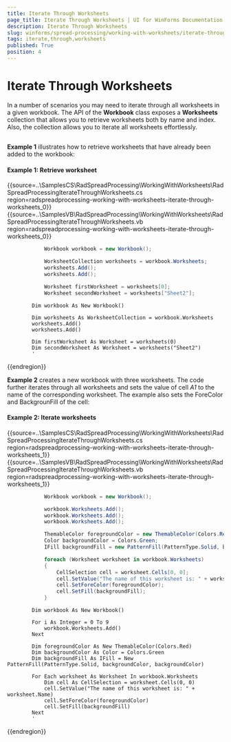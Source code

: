 ```yaml
---
title: Iterate Through Worksheets
page_title: Iterate Through Worksheets | UI for WinForms Documentation
description: Iterate Through Worksheets
slug: winforms/spread-processing/working-with-worksheets/iterate-through-worksheets
tags: iterate,through,worksheets
published: True
position: 4
---
```


# Iterate Through Worksheets

In a number of scenarios you may need to iterate through all worksheets in a given workbook. The API of the __Workbook__ class exposes a __Worksheets__ collection that allows you to retrieve worksheets both by name and index. Also, the collection allows you to iterate all worksheets effortlessly.
      

## 

__Example 1__ illustrates how to retrieve worksheets that have already been added to the workbook:
       
#### Example 1: Retrieve worksheet

{{source=..\SamplesCS\RadSpreadProcessing\WorkingWithWorksheets\RadSpreadProcessingIterateThroughWorksheets.cs region=radspreadprocessing-working-with-worksheets-iterate-through-worksheets_0}} 
{{source=..\SamplesVB\RadSpreadProcessing\WorkingWithWorksheets\RadSpreadProcessingIterateThroughWorksheets.vb region=radspreadprocessing-working-with-worksheets-iterate-through-worksheets_0}} 

````C#
            Workbook workbook = new Workbook();

            WorksheetCollection worksheets = workbook.Worksheets;
            worksheets.Add();
            worksheets.Add();

            Worksheet firstWorksheet = worksheets[0];
            Worksheet secondWorksheet = worksheets["Sheet2"];
````
````VB.NET
        Dim workbook As New Workbook()

        Dim worksheets As WorksheetCollection = workbook.Worksheets
        worksheets.Add()
        worksheets.Add()

        Dim firstWorksheet As Worksheet = worksheets(0)
        Dim secondWorksheet As Worksheet = worksheets("Sheet2")
        '
````

{{endregion}} 

__Example 2__ creates a new workbook with three worksheets. The code further iterates through all worksheets and sets the value of cell *A1* to the name of the corresponding worksheet. The example also sets the ForeColor and BackgrounFill of the cell:
        
#### Example 2: Iterate worksheets

{{source=..\SamplesCS\RadSpreadProcessing\WorkingWithWorksheets\RadSpreadProcessingIterateThroughWorksheets.cs region=radspreadprocessing-working-with-worksheets-iterate-through-worksheets_1}} 
{{source=..\SamplesVB\RadSpreadProcessing\WorkingWithWorksheets\RadSpreadProcessingIterateThroughWorksheets.vb region=radspreadprocessing-working-with-worksheets-iterate-through-worksheets_1}} 

````C#
            Workbook workbook = new Workbook();

            workbook.Worksheets.Add();
            workbook.Worksheets.Add();
            workbook.Worksheets.Add();

            ThemableColor foregroundColor = new ThemableColor(Colors.Red);
            Color backgroundColor = Colors.Green;
            IFill backgroundFill = new PatternFill(PatternType.Solid, backgroundColor, backgroundColor);

            foreach (Worksheet worksheet in workbook.Worksheets)
            {
                CellSelection cell = worksheet.Cells[0, 0];
                cell.SetValue("The name of this worksheet is: " + worksheet.Name);
                cell.SetForeColor(foregroundColor);
                cell.SetFill(backgroundFill);
            }
````
````VB.NET
        Dim workbook As New Workbook()

        For i As Integer = 0 To 9
            workbook.Worksheets.Add()
        Next

        Dim foregroundColor As New ThemableColor(Colors.Red)
        Dim backgroundColor As Color = Colors.Green
        Dim backgroundFill As IFill = New PatternFill(PatternType.Solid, backgroundColor, backgroundColor)

        For Each worksheet As Worksheet In workbook.Worksheets
            Dim cell As CellSelection = worksheet.Cells(0, 0)
            cell.SetValue("The name of this worksheet is: " + worksheet.Name)
            cell.SetForeColor(foregroundColor)
            cell.SetFill(backgroundFill)
        Next
        '
````

{{endregion}}
